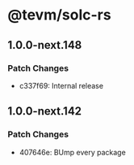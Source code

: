 # @tevm/solc-rs

## 1.0.0-next.148

### Patch Changes

- c337f69: Internal release

## 1.0.0-next.142

### Patch Changes

- 407646e: BUmp every package
